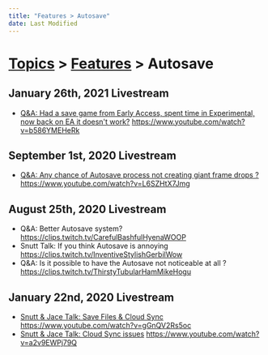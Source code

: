 ```yaml
---
title: "Features > Autosave"
date: Last Modified
---
```

# [Topics](../../topics.md) > [Features](../features.md) > Autosave

## January 26th, 2021 Livestream
* [Q&A: Had a save game from Early Access, spent time in Experimental, now back on EA it doesn't work?](../../transcriptions/yt-b586YMEHeRk.md) https://www.youtube.com/watch?v=b586YMEHeRk

## September 1st, 2020 Livestream
* [Q&A: Any chance of Autosave process not creating giant frame drops ?](../../transcriptions/yt-L6SZHtX7Jmg.md) https://www.youtube.com/watch?v=L6SZHtX7Jmg

## August 25th, 2020 Livestream
* Q&A: Better Autosave system? https://clips.twitch.tv/CarefulBashfulHyenaWOOP
* Snutt Talk: If you think Autosave is annoying https://clips.twitch.tv/InventiveStylishGerbilWow
* Q&A: Is it possible to have the Autosave not noticeable at all ? https://clips.twitch.tv/ThirstyTubularHamMikeHogu

## January 22nd, 2020 Livestream
* [Snutt & Jace Talk: Save Files & Cloud Sync](../../transcriptions/yt-gGnQV2Rs5oc.md) https://www.youtube.com/watch?v=gGnQV2Rs5oc
* [Snutt & Jace Talk: Cloud Sync issues](../../transcriptions/yt-a2v9EWPj79Q.md) https://www.youtube.com/watch?v=a2v9EWPj79Q
